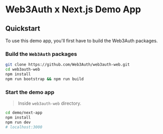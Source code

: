# Web3Auth x Next.js Demo App

## Quickstart

To use this demo app, you'll first have to build the Web3Auth packages.

### Build the `Web3Auth` packages

```bash
git clone https://github.com/Web3Auth/web3auth-web.git
cd web3auth-web
npm install
npm run bootstrap && npm run build
```

### Start the demo app

> Inside `web3auth-web` directory.

```bash
cd demo/next-app
npm install
npm run dev
# localhost:3000
```
